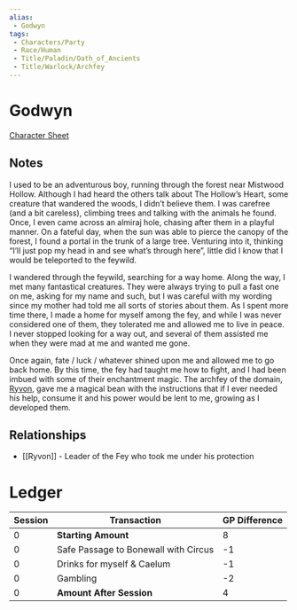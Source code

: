 ```yaml
---
alias: 
 - Godwyn
tags: 
 - Characters/Party
 - Race/Human
 - Title/Paladin/Oath_of_Ancients
 - Title/Warlock/Archfey
---
```

# Godwyn
[Character Sheet](https://www.dndbeyond.com/characters/124210467)

## Notes
I used to be an adventurous boy, running through the forest near Mistwood Hollow. Although I had heard the others talk about The Hollow’s Heart, some creature that wandered the woods, I didn’t believe them. I was carefree (and a bit careless), climbing trees and talking with the animals he found. Once, I even came across an almiraj hole, chasing after them in a playful manner. On a fateful day, when the sun was able to pierce the canopy of the forest, I found a portal in the trunk of a large tree. Venturing into it, thinking “I’ll just pop my head in and see what’s through here”, little did I know that I would be teleported to the feywild. 

I wandered through the feywild, searching for a way home. Along the way, I met many fantastical creatures. They were always trying to pull a fast one on me, asking for my name and such, but I was careful with my wording since my mother had told me all sorts of stories about them. As I spent more time there, I made a home for myself among the fey, and while I was never considered one of them, they tolerated me and allowed me to live in peace. I never stopped looking for a way out, and several of them assisted me when they were mad at me and wanted me gone. 

Once again, fate / luck / whatever shined upon me and allowed me to go back home. By this time, the fey had taught me how to fight, and I had been imbued with some of their enchantment magic. The archfey of the domain, [Ryvon](https://www.dndbeyond.com/monsters/3852140-high-fae-noble), gave me a magical bean with the instructions that if I ever needed his help, consume it and his power would be lent to me, growing as I developed them. 

## Relationships
- [[Ryvon]] - Leader of the Fey who took me under his protection

# Ledger

| Session | Transaction                          | GP Difference |
| ------- | ------------------------------------ | ------------- |
| 0       | **Starting Amount**                  | 8             |
| 0       | Safe Passage to Bonewall with Circus | -1            |
| 0       | Drinks for myself & Caelum           | -1            |
| 0       | Gambling                             | -2            |
| 0       | **Amount After Session**             | 4             |